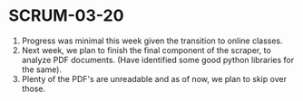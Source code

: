# SCRUM-03-20
1. Progress was minimal this week given the transition to online classes.
2. Next week, we plan to finish the final component of the scraper, to analyze PDF documents. (Have identified some good python libraries for the same).
3. Plenty of the PDF's are unreadable and as of now, we plan to skip over those.

